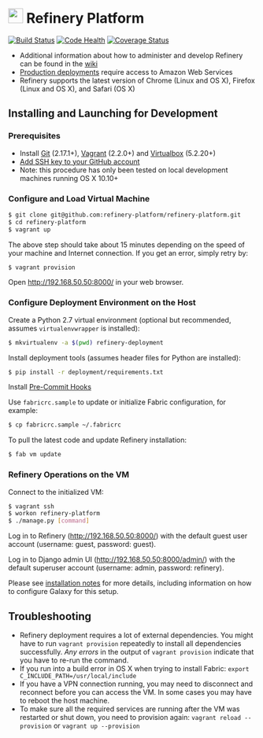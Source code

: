 # <img src="https://pbs.twimg.com/profile_images/519505652083748864/bG9itLTl_400x400.png" height=30px width=30px>&nbsp;Refinery Platform 
[![Build Status](https://travis-ci.org/refinery-platform/refinery-platform.svg?branch=develop)](https://travis-ci.org/refinery-platform/refinery-platform) 
[![Code Health](https://landscape.io/github/refinery-platform/refinery-platform/develop/landscape.svg?style=flat)](https://landscape.io/github/refinery-platform/refinery-platform/develop) 
[![Coverage Status](https://img.shields.io/codecov/c/github/refinery-platform/refinery-platform/develop.svg)](https://codecov.io/github/refinery-platform/refinery-platform?branch=develop)

* Additional information about how to administer and develop Refinery can be found in the [wiki](http://github.com/refinery-platform/refinery-platform/wiki)
* [Production deployments](https://github.com/refinery-platform/refinery-platform/wiki/AWS-deployment) require access to Amazon Web Services
* Refinery supports the latest version of Chrome (Linux and OS X), Firefox (Linux and OS X), and Safari (OS X)

## Installing and Launching for Development

### Prerequisites
* Install [Git][gi] (2.17.1+), [Vagrant][va] (2.2.0+) and [Virtualbox][vb] (5.2.20+)
* [Add SSH key to your GitHub account](https://help.github.com/articles/adding-a-new-ssh-key-to-your-github-account/)
* Note: this procedure has only been tested on local development machines running OS X 10.10+

### Configure and Load Virtual Machine
```bash
$ git clone git@github.com:refinery-platform/refinery-platform.git
$ cd refinery-platform
$ vagrant up
```

The above step should take about 15 minutes depending on the speed of your machine and Internet connection. If you get an error, simply retry by:
```bash
$ vagrant provision
```

Open <http://192.168.50.50:8000/> in your web browser.

### Configure Deployment Environment on the Host

Create a Python 2.7 virtual environment (optional but recommended, assumes `virtualenvwrapper` is installed):
```bash
$ mkvirtualenv -a $(pwd) refinery-deployment
```

Install deployment tools (assumes header files for Python are installed):
```bash
$ pip install -r deployment/requirements.txt
```

Install [Pre-Commit Hooks](https://github.com/refinery-platform/refinery-platform/wiki/Development-Environment#pre-commit-hook)

Use `fabricrc.sample` to update or initialize Fabric configuration, for example:
```bash
$ cp fabricrc.sample ~/.fabricrc
```

To pull the latest code and update Refinery installation:
```bash
$ fab vm update
```

### Refinery Operations on the VM

Connect to the initialized VM:
```bash
$ vagrant ssh
$ workon refinery-platform
$ ./manage.py [command]
```

Log in to Refinery (<http://192.168.50.50:8000/>) with the default guest user account (username: guest, password: guest).

Log in to Django admin UI (<http://192.168.50.50:8000/admin/>) with the default superuser account (username: admin, password: refinery).

Please see [installation notes](https://github.com/refinery-platform/refinery-platform/wiki/setting-up-galaxy) for more details, including information on how to configure Galaxy for this setup.

## Troubleshooting

- Refinery deployment requires a lot of external dependencies. You might have to run `vagrant provision` repeatedly to install all
  dependencies successfully. *Any errors* in the output of `vagrant provision` indicate that you have to re-run the command.
- If you run into a build error in OS X when trying to install Fabric: `export C_INCLUDE_PATH=/usr/local/include`
- If you have a VPN connection running, you may need to disconnect and reconnect before you can access the VM. In some cases you may have to reboot the host machine.
- To make sure all the required services are running after the VM was restarted or shut down, you need to provision again: `vagrant reload --provision` or `vagrant up --provision`

[gi]: http://git-scm.com/
[va]: http://www.vagrantup.com/
[vb]: https://www.virtualbox.org/
[in]: https://refinery-platform.readthedocs.org/en/latest/administrator/setup.html
